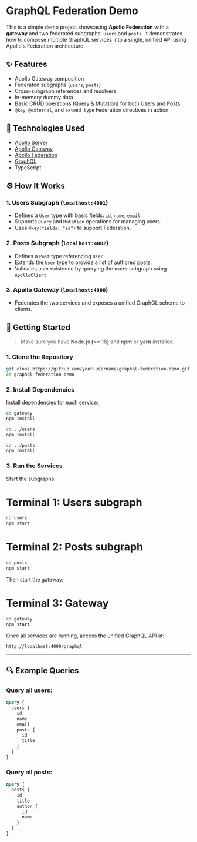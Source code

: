 # GraphQL Federation Demo

This is a simple demo project showcasing **Apollo Federation** with a **gateway** and two federated subgraphs: `users` and `posts`. It demonstrates how to compose multiple GraphQL services into a single, unified API using Apollo's Federation architecture.


## ✨ Features

- Apollo Gateway composition
- Federated subgraphs (`users`, `posts`)
- Cross-subgraph references and resolvers
- In-memory dummy data
- Basic CRUD operations (Query & Mutation) for both Users and Posts
- `@key`, `@external`, and `extend type` Federation directives in action

## 🧱 Technologies Used

- [Apollo Server](https://www.apollographql.com/docs/apollo-server/)
- [Apollo Gateway](https://www.apollographql.com/docs/federation/gateway/)
- [Apollo Federation](https://www.apollographql.com/docs/federation/)
- [GraphQL](https://graphql.org/)
- TypeScript

## ⚙️ How It Works

### 1. Users Subgraph (`localhost:4001`)
- Defines a `User` type with basic fields: `id`, `name`, `email`.
- Supports `Query` and `Mutation` operations for managing users.
- Uses `@key(fields: "id")` to support Federation.

### 2. Posts Subgraph (`localhost:4002`)
- Defines a `Post` type referencing `User`.
- Extends the `User` type to provide a list of authored posts.
- Validates user existence by querying the `users` subgraph using `ApolloClient`.

### 3. Apollo Gateway (`localhost:4000`)
- Federates the two services and exposes a unified GraphQL schema to clients.

## 🚀 Getting Started

> Make sure you have **Node.js (>= 16)** and **npm** or **yarn** installed.

### 1. Clone the Repository

```bash
git clone https://github.com/your-username/graphql-federation-demo.git
cd graphql-federation-demo
```

### 2. Install Dependencies

Install dependencies for each service:

```bash
cd gateway
npm install

cd ../users
npm install

cd ../posts
npm install
```

### 3. Run the Services

Start the subgraphs:

# Terminal 1: Users subgraph
```bash
cd users
npm start
```

# Terminal 2: Posts subgraph
```bash
cd posts
npm start
```

Then start the gateway:

# Terminal 3: Gateway
```bash
cd gateway
npm start
```

Once all services are running, access the unified GraphQL API at:

```
http://localhost:4000/graphql
```

---

## 🔍 Example Queries

### Query all users:

```graphql
query {
  users {
    id
    name
    email
    posts {
      id
      title
    }
  }
}
```

### Query all posts:

```graphql
query {
  posts {
    id
    title
    author {
      id
      name
    }
  }
}
```
